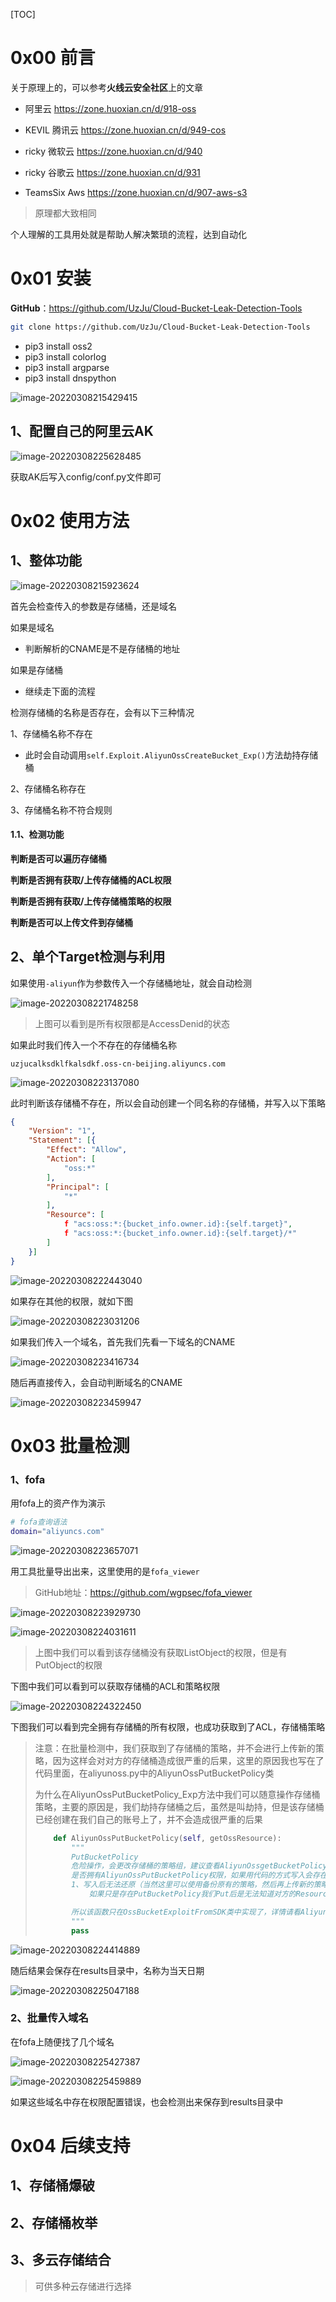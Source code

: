 [TOC]

# 0x00 前言

关于原理上的，可以参考**火线云安全社区**上的文章

+ 阿里云 https://zone.huoxian.cn/d/918-oss

+ KEVIL 腾讯云 https://zone.huoxian.cn/d/949-cos
+ ricky 微软云 https://zone.huoxian.cn/d/940
+ ricky 谷歌云 https://zone.huoxian.cn/d/931
+ TeamsSix Aws https://zone.huoxian.cn/d/907-aws-s3

> 原理都大致相同

个人理解的工具用处就是帮助人解决繁琐的流程，达到自动化

# 0x01 安装

**GitHub**：https://github.com/UzJu/Cloud-Bucket-Leak-Detection-Tools

```bash
git clone https://github.com/UzJu/Cloud-Bucket-Leak-Detection-Tools
```

- pip3 install oss2
- pip3 install colorlog
- pip3 install argparse
- pip3 install dnspython

![image-20220308215429415](https://uzjumakdown-1256190082.cos.ap-guangzhou.myqcloud.com/UzJuMarkDownImageimage-20220308215429415.png)

## 1、配置自己的阿里云AK

![image-20220308225628485](https://uzjumakdown-1256190082.cos.ap-guangzhou.myqcloud.com/UzJuMarkDownImageimage-20220308225628485.png)

获取AK后写入config/conf.py文件即可

# 0x02 使用方法

## 1、整体功能

![image-20220308215923624](https://uzjumakdown-1256190082.cos.ap-guangzhou.myqcloud.com/UzJuMarkDownImageimage-20220308215923624.png)

首先会检查传入的参数是存储桶，还是域名

如果是域名

+ 判断解析的CNAME是不是存储桶的地址

如果是存储桶

+ 继续走下面的流程

检测存储桶的名称是否存在，会有以下三种情况

1、存储桶名称不存在

+ 此时会自动调用`self.Exploit.AliyunOssCreateBucket_Exp()`方法劫持存储桶

2、存储桶名称存在

3、存储桶名称不符合规则

#### 1.1、检测功能

**判断是否可以遍历存储桶**

**判断是否拥有获取/上传存储桶的ACL权限**

**判断是否拥有获取/上传存储桶策略的权限**

**判断是否可以上传文件到存储桶**

## 2、单个Target检测与利用

如果使用`-aliyun`作为参数传入一个存储桶地址，就会自动检测

![image-20220308221748258](https://uzjumakdown-1256190082.cos.ap-guangzhou.myqcloud.com/UzJuMarkDownImageimage-20220308221748258.png)

> 上图可以看到是所有权限都是AccessDenid的状态

如果此时我们传入一个不存在的存储桶名称

```url
uzjucalksdklfkalsdkf.oss-cn-beijing.aliyuncs.com
```

![image-20220308223137080](https://uzjumakdown-1256190082.cos.ap-guangzhou.myqcloud.com/UzJuMarkDownImageimage-20220308223137080.png)

此时判断该存储桶不存在，所以会自动创建一个同名称的存储桶，并写入以下策略

```json
{
	"Version": "1",
	"Statement": [{
		"Effect": "Allow",
		"Action": [
			"oss:*"
		],
		"Principal": [
			"*"
		],
		"Resource": [
			f "acs:oss:*:{bucket_info.owner.id}:{self.target}",
			f "acs:oss:*:{bucket_info.owner.id}:{self.target}/*"
		]
	}]
}
```

![image-20220308222443040](https://uzjumakdown-1256190082.cos.ap-guangzhou.myqcloud.com/UzJuMarkDownImageimage-20220308222443040.png)

如果存在其他的权限，就如下图

![image-20220308223031206](https://uzjumakdown-1256190082.cos.ap-guangzhou.myqcloud.com/UzJuMarkDownImageimage-20220308223031206.png)

如果我们传入一个域名，首先我们先看一下域名的CNAME

![image-20220308223416734](https://uzjumakdown-1256190082.cos.ap-guangzhou.myqcloud.com/UzJuMarkDownImageimage-20220308223416734.png)

随后再直接传入，会自动判断域名的CNAME

![image-20220308223459947](https://uzjumakdown-1256190082.cos.ap-guangzhou.myqcloud.com/UzJuMarkDownImageimage-20220308223459947.png)

# 0x03 批量检测

### 1、fofa

用fofa上的资产作为演示

```bash
# fofa查询语法
domain="aliyuncs.com"
```

![image-20220308223657071](https://uzjumakdown-1256190082.cos.ap-guangzhou.myqcloud.com/UzJuMarkDownImageimage-20220308223657071.png)

用工具批量导出出来，这里使用的是`fofa_viewer`

> GitHub地址：https://github.com/wgpsec/fofa_viewer

![image-20220308223929730](https://uzjumakdown-1256190082.cos.ap-guangzhou.myqcloud.com/UzJuMarkDownImageimage-20220308223929730.png)

![image-20220308224031611](https://uzjumakdown-1256190082.cos.ap-guangzhou.myqcloud.com/UzJuMarkDownImageimage-20220308224031611.png)

> 上图中我们可以看到该存储桶没有获取ListObject的权限，但是有PutObject的权限

下图中我们可以看到可以获取存储桶的ACL和策略权限

![image-20220308224322450](https://uzjumakdown-1256190082.cos.ap-guangzhou.myqcloud.com/UzJuMarkDownImageimage-20220308224322450.png)

下图我们可以看到完全拥有存储桶的所有权限，也成功获取到了ACL，存储桶策略

> 注意：在批量检测中，我们获取到了存储桶的策略，并不会进行上传新的策略，因为这样会对对方的存储桶造成很严重的后果，这里的原因我也写在了代码里面，在aliyunoss.py中的AliyunOssPutBucketPolicy类
>
> 为什么在AliyunOssPutBucketPolicy_Exp方法中我们可以随意操作存储桶策略，主要的原因是，我们劫持存储桶之后，虽然是叫劫持，但是该存储桶已经创建在我们自己的账号上了，并不会造成很严重的后果
>
> ```python
>     def AliyunOssPutBucketPolicy(self, getOssResource):
>         """
>         PutBucketPolicy
>         危险操作，会更改存储桶的策略组，建议查看AliyunOssgetBucketPolicy来自行判断
>         是否拥有AliyunOssPutBucketPolicy权限，如果用代码的方式写入会存在问题
>         1、写入后无法还原（当然这里可以使用备份原有的策略，然后再上传新的策略）这里又会遇到一个新的问题
>             如果只是存在PutBucketPolicy我们Put后是无法知道对方的ResourceID的
> 
>         所以该函数只在OssBucketExploitFromSDK类中实现了，详情请看AliyunOssPutBucketPolicy_Exp方法
>         """
>         pass
> ```

![image-20220308224414889](https://uzjumakdown-1256190082.cos.ap-guangzhou.myqcloud.com/UzJuMarkDownImageimage-20220308224414889.png)

随后结果会保存在results目录中，名称为当天日期

![image-20220308225047188](https://uzjumakdown-1256190082.cos.ap-guangzhou.myqcloud.com/UzJuMarkDownImageimage-20220308225047188.png)

### 2、批量传入域名

在fofa上随便找了几个域名

![image-20220308225427387](https://uzjumakdown-1256190082.cos.ap-guangzhou.myqcloud.com/UzJuMarkDownImageimage-20220308225427387.png)

![image-20220308225459889](https://uzjumakdown-1256190082.cos.ap-guangzhou.myqcloud.com/UzJuMarkDownImageimage-20220308225459889.png)

如果这些域名中存在权限配置错误，也会检测出来保存到results目录中

# 0x04 后续支持

## 1、存储桶爆破

## 2、存储桶枚举

## 3、多云存储结合

> 可供多种云存储进行选择